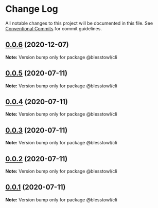 # Change Log

All notable changes to this project will be documented in this file.
See [Conventional Commits](https://conventionalcommits.org) for commit guidelines.

## [0.0.6](https://github.com/blesstosam/lerna-demo/compare/v0.0.5...v0.0.6) (2020-12-07)

**Note:** Version bump only for package @blesstowl/cli





## [0.0.5](https://github.com/blesstosam/lerna-demo/compare/v0.0.4...v0.0.5) (2020-07-11)

**Note:** Version bump only for package @blesstowl/cli





## [0.0.4](https://github.com/blesstosam/lerna-demo/compare/v0.0.3...v0.0.4) (2020-07-11)

**Note:** Version bump only for package @blesstowl/cli





## [0.0.3](https://github.com/blesstosam/lerna-demo/compare/v0.0.2...v0.0.3) (2020-07-11)

**Note:** Version bump only for package @blesstowl/cli





## [0.0.2](https://github.com/blesstosam/lerna-demo/compare/v0.0.2-alpha.2...v0.0.2) (2020-07-11)

**Note:** Version bump only for package @blesstowl/cli





## [0.0.1](https://github.com/blesstosam/lerna-demo/compare/v0.0.2-alpha.2...v0.0.1) (2020-07-11)

**Note:** Version bump only for package @blesstowl/cli
